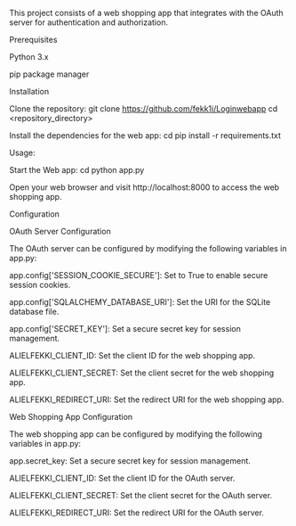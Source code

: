 This project consists of a web shopping app that integrates with the OAuth server for authentication and authorization.

Prerequisites

Python 3.x

pip package manager

Installation

Clone the repository: git clone https://github.com/fekk1i/Loginwebapp cd <repository_directory>

Install the dependencies for the web app: cd pip install -r requirements.txt

Usage:

Start the Web app: cd python app.py

Open your web browser and visit http://localhost:8000 to access the web shopping app.

Configuration

OAuth Server Configuration

The OAuth server can be configured by modifying the following variables in app.py:

app.config['SESSION_COOKIE_SECURE']: Set to True to enable secure session cookies.

app.config['SQLALCHEMY_DATABASE_URI']: Set the URI for the SQLite database file.

app.config['SECRET_KEY']: Set a secure secret key for session management.

ALIELFEKKI_CLIENT_ID: Set the client ID for the web shopping app.

ALIELFEKKI_CLIENT_SECRET: Set the client secret for the web shopping app.

ALIELFEKKI_REDIRECT_URI: Set the redirect URI for the web shopping app.

Web Shopping App Configuration

The web shopping app can be configured by modifying the following variables in app.py:

app.secret_key: Set a secure secret key for session management.

ALIELFEKKI_CLIENT_ID: Set the client ID for the OAuth server.

ALIELFEKKI_CLIENT_SECRET: Set the client secret for the OAuth server.

ALIELFEKKI_REDIRECT_URI: Set the redirect URI for the OAuth server.
